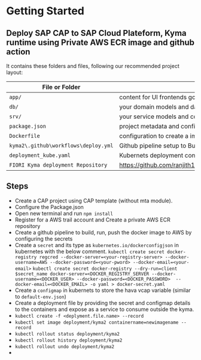 # Getting Started

## Deploy SAP CAP to SAP Cloud Plateform, Kyma runtime using Private AWS ECR image and github action

It contains these folders and files, following our recommended project layout:

File or Folder | Purpose
---------|----------
`app/` | content for UI frontends goes here
`db/` | your domain models and data go here
`srv/` | your service models and code go here
`package.json` | project metadata and configuration
`Dockerfile` | configuration to create a image on AWS ECR
`kyma2\.github\workflows\deploy.yml` | Github pipeline setup to Build, tag, and push image to Amazon ECR
`deployment_kube.yaml` | Kubernets deployment configuration file
`FIORI Kyma deployment Repository` | https://github.com/ranjith13119/CAP_AWS_KYMA/tree/fiorikymanew

## Steps

- Create a CAP project using CAP template (without mta module).
- Configure the Package.json 
- Open new terminal and run `npm install`
- Register for a AWS trail account and Create a private AWS ECR repository 
- Create a github pipeline to build, run, push the docker image to AWS by configuring the secrets
- Create a `secret` and its type as `kubernetes.io/dockerconfigjson` in kubernetes with the below comment.
   `kubectl create secret docker-registry regcred --docker-server=<your-registry-server> --docker-username=AWS --docker-password=<your-pword> --docker-email=<your-email>`
   `kubectl create secret docker-registry --dry-run=client $secret_name docker-server=<DOCKER_REGISTRY_SERVER --docker-username=<DOCKER_USER> --docker-password=<DOCKER_PASSWORD>  --docker-email=<DOCKER_EMAIL> -o yaml > docker-secret.yaml`
- Create a `configmap` in kubernets to store the hava vcap variable (similar to `default-env.json`)
- Create a deployment file by providing the secret and configmap details to the containers and expose as a service to consume outside the kyma.
- `kubectl create -f <deplyment.file.name> --record`
- `kubectl set image deployment/kyma2 containername=newimagename --record`
- `kubectl rollout status deployment/kyma2`
- `kubectl rollout history deployment/kyma2`
- `kubectl rollout undo deployment/kyma2`
- 
